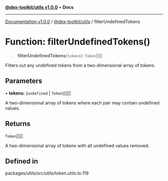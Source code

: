 [**@dex-toolkit/utils v1.0.0**](../README.md) • **Docs**

***

[Documentation v1.0.0](../../../packages.md) / [@dex-toolkit/utils](../README.md) / filterUndefinedTokens

# Function: filterUndefinedTokens()

> **filterUndefinedTokens**(`tokens`): `Token`[][]

Filters out any undefined tokens from a two-dimensional array of tokens.

## Parameters

• **tokens**: (`undefined` \| `Token`)[][]

A two-dimensional array of tokens where each pair may contain undefined values.

## Returns

`Token`[][]

A two-dimensional array of tokens with all undefined values removed.

## Defined in

packages/utils/src/utils/token.utils.ts:119
